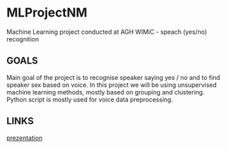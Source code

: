 # MLProjectNM
Machine Learning project conducted at AGH WIMiC - speach (yes/no) recognition

## GOALS
Main goal of the project is to recognise speaker saying yes / no and to find speaker sex based on voice.
In this project we will be using unsupervised machine learning methods, mostly based on grouping and clustering.
Python script is mostly used for voice data preprocessing.

## LINKS
[prezentation](https://aghedupl-my.sharepoint.com/:p:/g/personal/efce_agh_edu_pl/ERyZafmXHnZEpBEyq5pBoscB_aBfAfgiLPm8mJg6N2-oQw?e=wYxwu7)

